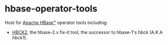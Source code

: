 # hbase-operator-tools

Host for [Apache HBase&trade;](https://hbase.apache.org)
operator tools including:

 * [HBCK2](https://github.com/saintstack/hbase-operator-tools/tree/master/hbase-hbck2), the hbase-2.x fix-it tool, the successor to hbase-1's _hbck_ (A.K.A _hbck1_).
